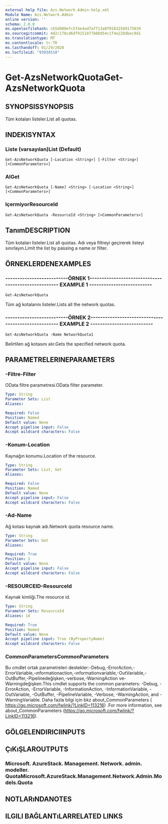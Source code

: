 ```yaml
---
external help file: Azs.Network.Admin-help.xml
Module Name: Azs.Network.Admin
online version: ''
schema: 2.0.0
ms.openlocfilehash: cb5d980efc5f4e4ad7aff13a8f91832589175039
ms.sourcegitcommit: 4d2c178cd6df9151877b08d54c1f4a228dbec9d1
ms.translationtype: MT
ms.contentlocale: tr-TR
ms.lasthandoff: 01/29/2020
ms.locfileid: "93934518"
---
```

# <span data-ttu-id="38997-101">Get-AzsNetworkQuota</span><span class="sxs-lookup"><span data-stu-id="38997-101">Get-AzsNetworkQuota</span></span>

## <span data-ttu-id="38997-102">SYNOPSIS</span><span class="sxs-lookup"><span data-stu-id="38997-102">SYNOPSIS</span></span>
<span data-ttu-id="38997-103">Tüm kotaları listeler.</span><span class="sxs-lookup"><span data-stu-id="38997-103">List all quotas.</span></span>

## <span data-ttu-id="38997-104">INDEKI</span><span class="sxs-lookup"><span data-stu-id="38997-104">SYNTAX</span></span>

### <span data-ttu-id="38997-105">Liste (varsayılan)</span><span class="sxs-lookup"><span data-stu-id="38997-105">List (Default)</span></span>
```
Get-AzsNetworkQuota [-Location <String>] [-Filter <String>] [<CommonParameters>]
```

### <span data-ttu-id="38997-106">Al</span><span class="sxs-lookup"><span data-stu-id="38997-106">Get</span></span>
```
Get-AzsNetworkQuota [-Name] <String> [-Location <String>] [<CommonParameters>]
```

### <span data-ttu-id="38997-107">Içermiyor</span><span class="sxs-lookup"><span data-stu-id="38997-107">ResourceId</span></span>
```
Get-AzsNetworkQuota -ResourceId <String> [<CommonParameters>]
```

## <span data-ttu-id="38997-108">Tanım</span><span class="sxs-lookup"><span data-stu-id="38997-108">DESCRIPTION</span></span>
<span data-ttu-id="38997-109">Tüm kotaları listeler.</span><span class="sxs-lookup"><span data-stu-id="38997-109">List all quotas.</span></span>
<span data-ttu-id="38997-110">Adı veya filtreyi geçirerek listeyi sınırlayın.</span><span class="sxs-lookup"><span data-stu-id="38997-110">Limit the list by passing a name or filter.</span></span>

## <span data-ttu-id="38997-111">ÖRNEKLERDEN</span><span class="sxs-lookup"><span data-stu-id="38997-111">EXAMPLES</span></span>

### <span data-ttu-id="38997-112">--------------------------ÖRNEK 1--------------------------</span><span class="sxs-lookup"><span data-stu-id="38997-112">-------------------------- EXAMPLE 1 --------------------------</span></span>
```
Get-AzsNetworkQuota
```

<span data-ttu-id="38997-113">Tüm ağ kotalarını listeler.</span><span class="sxs-lookup"><span data-stu-id="38997-113">Lists all the  network quotas.</span></span>

### <span data-ttu-id="38997-114">--------------------------ÖRNEK 2--------------------------</span><span class="sxs-lookup"><span data-stu-id="38997-114">-------------------------- EXAMPLE 2 --------------------------</span></span>
```
Get-AzsNetworkQuota -Name NetworkQuota1
```

<span data-ttu-id="38997-115">Belirtilen ağ kotasını alır.</span><span class="sxs-lookup"><span data-stu-id="38997-115">Gets the specified network quota.</span></span>

## <span data-ttu-id="38997-116">PARAMETRELERINE</span><span class="sxs-lookup"><span data-stu-id="38997-116">PARAMETERS</span></span>

### <span data-ttu-id="38997-117">-Filtre</span><span class="sxs-lookup"><span data-stu-id="38997-117">-Filter</span></span>
<span data-ttu-id="38997-118">OData filtre parametresi.</span><span class="sxs-lookup"><span data-stu-id="38997-118">OData filter parameter.</span></span>

```yaml
Type: String
Parameter Sets: List
Aliases: 

Required: False
Position: Named
Default value: None
Accept pipeline input: False
Accept wildcard characters: False
```

### <span data-ttu-id="38997-119">-Konum</span><span class="sxs-lookup"><span data-stu-id="38997-119">-Location</span></span>
<span data-ttu-id="38997-120">Kaynağın konumu.</span><span class="sxs-lookup"><span data-stu-id="38997-120">Location of the resource.</span></span>

```yaml
Type: String
Parameter Sets: List, Get
Aliases: 

Required: False
Position: Named
Default value: None
Accept pipeline input: False
Accept wildcard characters: False
```

### <span data-ttu-id="38997-121">-Ad</span><span class="sxs-lookup"><span data-stu-id="38997-121">-Name</span></span>
<span data-ttu-id="38997-122">Ağ kotası kaynak adı.</span><span class="sxs-lookup"><span data-stu-id="38997-122">Network quota resource name.</span></span>

```yaml
Type: String
Parameter Sets: Get
Aliases: 

Required: True
Position: 1
Default value: None
Accept pipeline input: False
Accept wildcard characters: False
```

### <span data-ttu-id="38997-123">-RESOURCEID</span><span class="sxs-lookup"><span data-stu-id="38997-123">-ResourceId</span></span>
<span data-ttu-id="38997-124">Kaynak kimliği.</span><span class="sxs-lookup"><span data-stu-id="38997-124">The resource id.</span></span>

```yaml
Type: String
Parameter Sets: ResourceId
Aliases: id

Required: True
Position: Named
Default value: None
Accept pipeline input: True (ByPropertyName)
Accept wildcard characters: False
```

### <span data-ttu-id="38997-125">CommonParameters</span><span class="sxs-lookup"><span data-stu-id="38997-125">CommonParameters</span></span>
<span data-ttu-id="38997-126">Bu cmdlet ortak parametreleri destekler:-Debug,-ErrorAction,-ErrorVariable,-ınformationaction,-ınformationvariable,-OutVariable,-OutBuffer,-Pipelinedeğişken,-verbose,-WarningAction ve-Warningdeğişken.</span><span class="sxs-lookup"><span data-stu-id="38997-126">This cmdlet supports the common parameters: -Debug, -ErrorAction, -ErrorVariable, -InformationAction, -InformationVariable, -OutVariable, -OutBuffer, -PipelineVariable, -Verbose, -WarningAction, and -WarningVariable.</span></span> <span data-ttu-id="38997-127">Daha fazla bilgi için bkz about_CommonParameters ( https://go.microsoft.com/fwlink/?LinkID=113216) .</span><span class="sxs-lookup"><span data-stu-id="38997-127">For more information, see about_CommonParameters (https://go.microsoft.com/fwlink/?LinkID=113216).</span></span>

## <span data-ttu-id="38997-128">GÖLGELENDIRICI</span><span class="sxs-lookup"><span data-stu-id="38997-128">INPUTS</span></span>

## <span data-ttu-id="38997-129">ÇıKıŞLAR</span><span class="sxs-lookup"><span data-stu-id="38997-129">OUTPUTS</span></span>

### <span data-ttu-id="38997-130">Microsoft. AzureStack. Management. Network. admin. modeller. Quota</span><span class="sxs-lookup"><span data-stu-id="38997-130">Microsoft.AzureStack.Management.Network.Admin.Models.Quota</span></span>

## <span data-ttu-id="38997-131">NOTLARıNDA</span><span class="sxs-lookup"><span data-stu-id="38997-131">NOTES</span></span>

## <span data-ttu-id="38997-132">ILGILI BAĞLANTıLAR</span><span class="sxs-lookup"><span data-stu-id="38997-132">RELATED LINKS</span></span>

